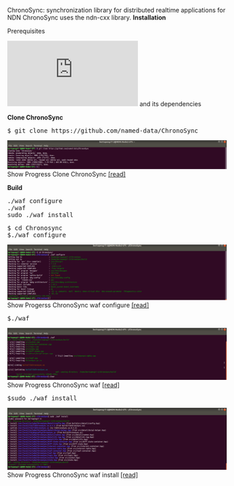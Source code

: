 ChronoSync: synchronization library for distributed realtime applications for NDN
ChronoSync uses the ndn-cxx library.
**Installation**

Prerequisites

![[ndn-cxx]](https://named-data.net/doc/ndn-cxx/current/INSTALL.html) and its dependencies

**Clone ChronoSync**
<pre>
$ git clone https://github.com/named-data/ChronoSync
</pre>
![[alt tag]](https://github.com/syaifulahdan/Mini-NDN-Work/blob/main/Assignment%202:NDNrg-Topology/NDNrg-Image-Node2/NDNrg-Image-ChronoSync-2/1-gitclone-chronosync2.png)
 Show Progress Clone ChronoSync [[read]](https://github.com/syaifulahdan/Mini-NDN-Work/blob/main/Assignment%202:NDNrg-Topology/NDNrg-Image-Node2/chronosync2-gitclone.txt)

**Build**
<pre>
./waf configure
./waf
sudo ./waf install
</pre>

<pre>
$ cd Chronosync
$./waf configure
</pre>
![[alt tag]](https://github.com/syaifulahdan/Mini-NDN-Work/blob/main/Assignment%202:NDNrg-Topology/NDNrg-Image-Node2/NDNrg-Image-ChronoSync-2/2-chronosync2-waf-configure.png)
 Show Progerss ChronoSync waf configure [[read]](https://github.com/syaifulahdan/Mini-NDN-Work/blob/main/Assignment%202:NDNrg-Topology/NDNrg-Image-Node2/chronosync2-waf-configure.txt)

<pre>
$./waf
</pre>
![[alt tag]](https://github.com/syaifulahdan/Mini-NDN-Work/blob/main/Assignment%202:NDNrg-Topology/NDNrg-Image-Node2/NDNrg-Image-ChronoSync-2/3-chronosync2-waf.png)
 Show Progress ChronoSync waf [[read]](https://github.com/syaifulahdan/Mini-NDN-Work/blob/main/Assignment%202:NDNrg-Topology/NDNrg-Image-Node2/chronosync2-waf.txt)

<pre>
$sudo ./waf install
</pre>
![[alt tag]](https://github.com/syaifulahdan/Mini-NDN-Work/blob/main/Assignment%202:NDNrg-Topology/NDNrg-Image-Node2/NDNrg-Image-ChronoSync-2/4-chronosync2-waf-install.png)
 Show Progress ChronoSync waf install [[read]](https://github.com/syaifulahdan/Mini-NDN-Work/blob/main/Assignment%202:NDNrg-Topology/NDNrg-Image-Node2/chronosync2-waf-install.txt)
